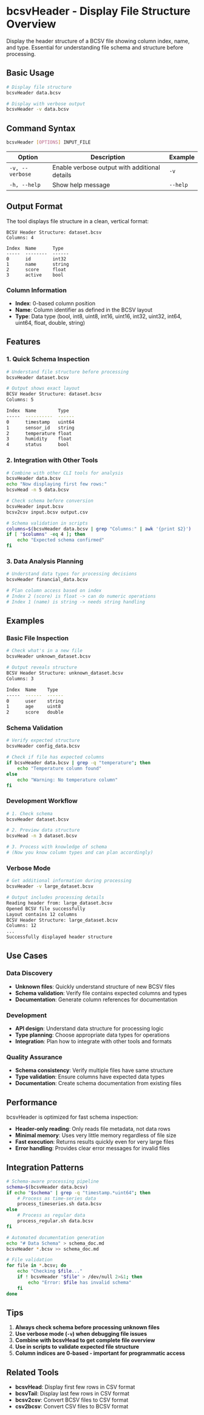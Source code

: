 # bcsvHeader - Display File Structure Overview

Display the header structure of a BCSV file showing column index, name, and type. Essential for understanding file schema and structure before processing.

## Basic Usage

```bash
# Display file structure
bcsvHeader data.bcsv

# Display with verbose output
bcsvHeader -v data.bcsv
```

## Command Syntax

```bash
bcsvHeader [OPTIONS] INPUT_FILE
```

| Option | Description | Example |
|--------|-------------|---------|
| `-v, --verbose` | Enable verbose output with additional details | `-v` |
| `-h, --help` | Show help message | `--help` |

## Output Format

The tool displays file structure in a clean, vertical format:

```text
BCSV Header Structure: dataset.bcsv
Columns: 4

Index  Name      Type
-----  --------  ------
0      id        int32
1      name      string
2      score     float
3      active    bool
```

### Column Information

- **Index**: 0-based column position
- **Name**: Column identifier as defined in the BCSV layout
- **Type**: Data type (bool, int8, uint8, int16, uint16, int32, uint32, int64, uint64, float, double, string)

## Features

### 1. Quick Schema Inspection

```bash
# Understand file structure before processing
bcsvHeader dataset.bcsv

# Output shows exact layout
BCSV Header Structure: dataset.bcsv
Columns: 5

Index  Name        Type
-----  ----------  ------
0      timestamp   uint64
1      sensor_id   string
2      temperature float
3      humidity    float
4      status      bool
```

### 2. Integration with Other Tools

```bash
# Combine with other CLI tools for analysis
bcsvHeader data.bcsv
echo "Now displaying first few rows:"
bcsvHead -n 5 data.bcsv

# Check schema before conversion
bcsvHeader input.bcsv
bcsv2csv input.bcsv output.csv

# Schema validation in scripts
columns=$(bcsvHeader data.bcsv | grep "Columns:" | awk '{print $2}')
if [ "$columns" -eq 4 ]; then
    echo "Expected schema confirmed"
fi
```

### 3. Data Analysis Planning

```bash
# Understand data types for processing decisions
bcsvHeader financial_data.bcsv

# Plan column access based on index
# Index 2 (score) is float -> can do numeric operations
# Index 1 (name) is string -> needs string handling
```

## Examples

### Basic File Inspection

```bash
# Check what's in a new file
bcsvHeader unknown_dataset.bcsv

# Output reveals structure
BCSV Header Structure: unknown_dataset.bcsv
Columns: 3

Index  Name    Type
-----  ------  ------
0      user    string
1      age     uint8
2      score   double
```

### Schema Validation

```bash
# Verify expected structure
bcsvHeader config_data.bcsv

# Check if file has expected columns
if bcsvHeader data.bcsv | grep -q "temperature"; then
    echo "Temperature column found"
else
    echo "Warning: No temperature column"
fi
```

### Development Workflow

```bash
# 1. Check schema
bcsvHeader dataset.bcsv

# 2. Preview data structure
bcsvHead -n 3 dataset.bcsv

# 3. Process with knowledge of schema
# (Now you know column types and can plan accordingly)
```

### Verbose Mode

```bash
# Get additional information during processing
bcsvHeader -v large_dataset.bcsv

# Output includes processing details
Reading header from: large_dataset.bcsv
Opened BCSV file successfully
Layout contains 12 columns
BCSV Header Structure: large_dataset.bcsv
Columns: 12
...
Successfully displayed header structure
```

## Use Cases

### Data Discovery

- **Unknown files**: Quickly understand structure of new BCSV files
- **Schema validation**: Verify file contains expected columns and types
- **Documentation**: Generate column references for documentation

### Development

- **API design**: Understand data structure for processing logic
- **Type planning**: Choose appropriate data types for operations
- **Integration**: Plan how to integrate with other tools and formats

### Quality Assurance

- **Schema consistency**: Verify multiple files have same structure
- **Type validation**: Ensure columns have expected data types
- **Documentation**: Create schema documentation from existing files

## Performance

bcsvHeader is optimized for fast schema inspection:

- **Header-only reading**: Only reads file metadata, not data rows
- **Minimal memory**: Uses very little memory regardless of file size
- **Fast execution**: Returns results quickly even for very large files
- **Error handling**: Provides clear error messages for invalid files

## Integration Patterns

```bash
# Schema-aware processing pipeline
schema=$(bcsvHeader data.bcsv)
if echo "$schema" | grep -q "timestamp.*uint64"; then
    # Process as time-series data
    process_timeseries.sh data.bcsv
else
    # Process as regular data
    process_regular.sh data.bcsv
fi

# Automated documentation generation
echo "# Data Schema" > schema_doc.md
bcsvHeader *.bcsv >> schema_doc.md

# File validation
for file in *.bcsv; do
    echo "Checking $file..."
    if ! bcsvHeader "$file" > /dev/null 2>&1; then
        echo "Error: $file has invalid schema"
    fi
done
```

## Tips

1. **Always check schema before processing unknown files**
2. **Use verbose mode (`-v`) when debugging file issues**
3. **Combine with bcsvHead to get complete file overview**
4. **Use in scripts to validate expected file structure**
5. **Column indices are 0-based - important for programmatic access**

## Related Tools

- **bcsvHead**: Display first few rows in CSV format
- **bcsvTail**: Display last few rows in CSV format  
- **bcsv2csv**: Convert BCSV files to CSV format
- **csv2bcsv**: Convert CSV files to BCSV format
